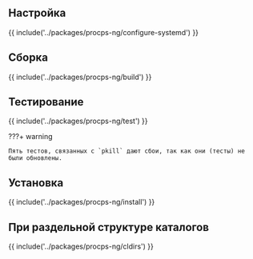 <pkg :name="'procps-ng'" instsize showsbu2></pkg>

## Настройка

{{ include('../packages/procps-ng/configure-systemd') }}

## Сборка

{{ include('../packages/procps-ng/build') }}

## Тестирование

{{ include('../packages/procps-ng/test') }}

???+ warning

    Пять тестов, связанных с `pkill` дают сбои, так как они (тесты) не были обновлены.

## Установка

{{ include('../packages/procps-ng/install') }}

## При раздельной структуре каталогов

{{ include('../packages/procps-ng/cldirs') }}

<script>
	new Vue({ el: '#main' })
</script>
